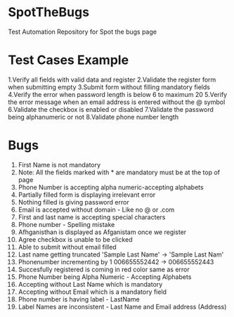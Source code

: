 # SpotTheBugs
Test Automation Repository for Spot the bugs page

# Test Cases Example

1.Verify all fields with valid data and register
2.Validate the register form when submitting empty
3.Submit form without filling mandatory fields
4.Verify the error when password length is below 6 to maximum 20
5.Verify the error message when an email address is entered without the @ symbol
6.Validate the checkbox is enabled or disabled
7.Validate the password being alphanumeric or not
8.Validate phone number length

# Bugs

1. First Name is not mandatory
2. Note: All the fields marked with * are mandatory must be at the top of page
3. Phone Number is accepting alpha numeric-accepting alphabets
4. Partially filled form is displaying irrelevant error
5. Nothing filled is giving password error
6. Email is accepted without domain - Like no @ or .com
7. First and last name is accepting special characters
8. Phone number - Spelling mistake
9. Afhganisthan is displayed as Afganistam once we register
10. Agree checkbox is unable to be clicked
11. Able to submit without email filled
12. Last name getting truncated 'Sample Last Name' -> 'Sample Last Nam'
13. Phonenumber incrementing by 1 006655552442 -> 006655552443
14. Succesfully registered is coming in red color same as error
15. Phone Number being Alpha Numeric - Accepting Alphabets
16. Accepting without Last Name which is mandatory
17. Accepting without Email which is a mandatory field
18. Phone number is having label - LastName
19. Label Names are inconsistent - Last Name and Email address (Address)